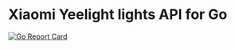 # Xiaomi Yeelight lights API for Go

[![Go Report Card](https://goreportcard.com/badge/github.com/pulento/yeelight)](https://goreportcard.com/report/github.com/pulento/yeelight)

